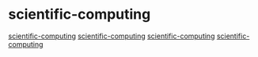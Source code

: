 # scientific-computing

[scientific-computing](https://github.com/EnzymeAD/Enzyme)
[scientific-computing](https://github.com/ArashPartow/exprtk)
[scientific-computing](https://github.com/Hedgehog-Computing/hedgehog-lab)
[scientific-computing](https://github.com/spack/spack)
